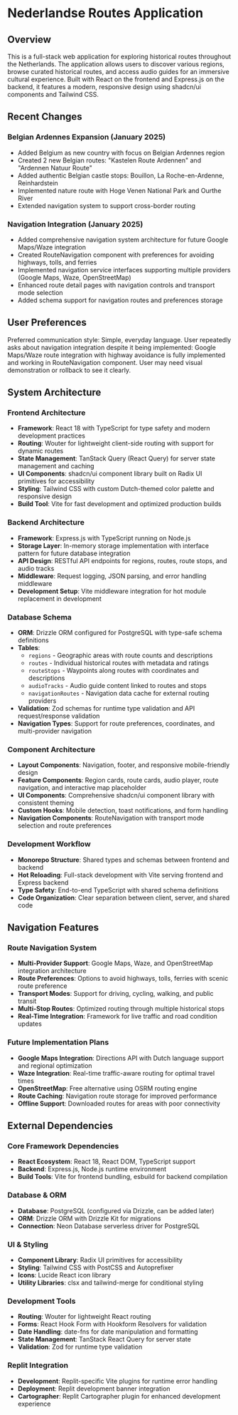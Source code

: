 # Nederlandse Routes Application

## Overview

This is a full-stack web application for exploring historical routes throughout the Netherlands. The application allows users to discover various regions, browse curated historical routes, and access audio guides for an immersive cultural experience. Built with React on the frontend and Express.js on the backend, it features a modern, responsive design using shadcn/ui components and Tailwind CSS.

## Recent Changes

### Belgian Ardennes Expansion (January 2025)
- Added Belgium as new country with focus on Belgian Ardennes region
- Created 2 new Belgian routes: "Kastelen Route Ardennen" and "Ardennen Natuur Route"
- Added authentic Belgian castle stops: Bouillon, La Roche-en-Ardenne, Reinhardstein
- Implemented nature route with Hoge Venen National Park and Ourthe River
- Extended navigation system to support cross-border routing

### Navigation Integration (January 2025)
- Added comprehensive navigation system architecture for future Google Maps/Waze integration
- Created RouteNavigation component with preferences for avoiding highways, tolls, and ferries  
- Implemented navigation service interfaces supporting multiple providers (Google Maps, Waze, OpenStreetMap)
- Enhanced route detail pages with navigation controls and transport mode selection
- Added schema support for navigation routes and preferences storage

## User Preferences

Preferred communication style: Simple, everyday language.
User repeatedly asks about navigation integration despite it being implemented: Google Maps/Waze route integration with highway avoidance is fully implemented and working in RouteNavigation component. User may need visual demonstration or rollback to see it clearly.

## System Architecture

### Frontend Architecture
- **Framework**: React 18 with TypeScript for type safety and modern development practices
- **Routing**: Wouter for lightweight client-side routing with support for dynamic routes
- **State Management**: TanStack Query (React Query) for server state management and caching
- **UI Components**: shadcn/ui component library built on Radix UI primitives for accessibility
- **Styling**: Tailwind CSS with custom Dutch-themed color palette and responsive design
- **Build Tool**: Vite for fast development and optimized production builds

### Backend Architecture  
- **Framework**: Express.js with TypeScript running on Node.js
- **Storage Layer**: In-memory storage implementation with interface pattern for future database integration
- **API Design**: RESTful API endpoints for regions, routes, route stops, and audio tracks
- **Middleware**: Request logging, JSON parsing, and error handling middleware
- **Development Setup**: Vite middleware integration for hot module replacement in development

### Database Schema
- **ORM**: Drizzle ORM configured for PostgreSQL with type-safe schema definitions
- **Tables**: 
  - `regions` - Geographic areas with route counts and descriptions
  - `routes` - Individual historical routes with metadata and ratings
  - `routeStops` - Waypoints along routes with coordinates and descriptions  
  - `audioTracks` - Audio guide content linked to routes and stops
  - `navigationRoutes` - Navigation data cache for external routing providers
- **Validation**: Zod schemas for runtime type validation and API request/response validation
- **Navigation Types**: Support for route preferences, coordinates, and multi-provider navigation

### Component Architecture
- **Layout Components**: Navigation, footer, and responsive mobile-friendly design
- **Feature Components**: Region cards, route cards, audio player, route navigation, and interactive map placeholder
- **UI Components**: Comprehensive shadcn/ui component library with consistent theming
- **Custom Hooks**: Mobile detection, toast notifications, and form handling
- **Navigation Components**: RouteNavigation with transport mode selection and route preferences

### Development Workflow
- **Monorepo Structure**: Shared types and schemas between frontend and backend
- **Hot Reloading**: Full-stack development with Vite serving frontend and Express backend
- **Type Safety**: End-to-end TypeScript with shared schema definitions
- **Code Organization**: Clear separation between client, server, and shared code

## Navigation Features

### Route Navigation System
- **Multi-Provider Support**: Google Maps, Waze, and OpenStreetMap integration architecture
- **Route Preferences**: Options to avoid highways, tolls, ferries with scenic route preference
- **Transport Modes**: Support for driving, cycling, walking, and public transit
- **Multi-Stop Routes**: Optimized routing through multiple historical stops
- **Real-Time Integration**: Framework for live traffic and road condition updates

### Future Implementation Plans
- **Google Maps Integration**: Directions API with Dutch language support and regional optimization
- **Waze Integration**: Real-time traffic-aware routing for optimal travel times
- **OpenStreetMap**: Free alternative using OSRM routing engine
- **Route Caching**: Navigation route storage for improved performance
- **Offline Support**: Downloaded routes for areas with poor connectivity

## External Dependencies

### Core Framework Dependencies
- **React Ecosystem**: React 18, React DOM, TypeScript support
- **Backend**: Express.js, Node.js runtime environment
- **Build Tools**: Vite for frontend bundling, esbuild for backend compilation

### Database & ORM
- **Database**: PostgreSQL (configured via Drizzle, can be added later)
- **ORM**: Drizzle ORM with Drizzle Kit for migrations
- **Connection**: Neon Database serverless driver for PostgreSQL

### UI & Styling
- **Component Library**: Radix UI primitives for accessibility
- **Styling**: Tailwind CSS with PostCSS and Autoprefixer
- **Icons**: Lucide React icon library
- **Utility Libraries**: clsx and tailwind-merge for conditional styling

### Development Tools
- **Routing**: Wouter for lightweight React routing
- **Forms**: React Hook Form with Hookform Resolvers for validation
- **Date Handling**: date-fns for date manipulation and formatting
- **State Management**: TanStack React Query for server state
- **Validation**: Zod for runtime type validation

### Replit Integration
- **Development**: Replit-specific Vite plugins for runtime error handling
- **Deployment**: Replit development banner integration
- **Cartographer**: Replit Cartographer plugin for enhanced development experience